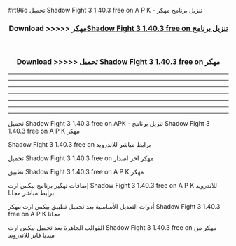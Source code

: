 #rt96q تحميل Shadow Fight 3 1.40.3 free on    A P K - تنزيل برنامج مهكر



<div align="center">
<h3>Download >>>>> <a href="https://runaway1.web.app/?sq=Shadow Fight 3 1.40.3 free on   ">مهكرShadow Fight 3 1.40.3 free on    تنزيل برنامج</a></h3><br>

<h3>Download >>>>> <a href="https://runaway1.web.app/?sq=Shadow Fight 3 1.40.3 free on   ">تحميل Shadow Fight 3 1.40.3 free on    مهكر</a></h3>
</div>


----------------------------------------------------------

----------------------------------------------------------

----------------------------------------------------------

----------------------------------------------------------

----------------------------------------------------------

----------------------------------------------------------

----------------------------------------------------------

تحميل Shadow Fight 3 1.40.3 free on    APK - تنزيل برنامج Shadow Fight 3 1.40.3 free on    A P K مهكر

Shadow Fight 3 1.40.3 free on    برابط مباشر للاندرويد

تحميل Shadow Fight 3 1.40.3 free on    مهكر اخر اصدار

تطبيق Shadow Fight 3 1.40.3 free on    A P K مهكر

إضافات تهكير برنامج بيكس ارت Shadow Fight 3 1.40.3 free on    A P K للاندرويد برابط مباشر مجانا

أدوات التعديل الأساسية بعد تحميل تطبيق بيكس ارت مهكر Shadow Fight 3 1.40.3 free on    A P K مجانا

القوالب الجاهزة بعد تحميل بيكس ارت Shadow Fight 3 1.40.3 free on    مهكر من ميديا فاير للاندرويد


